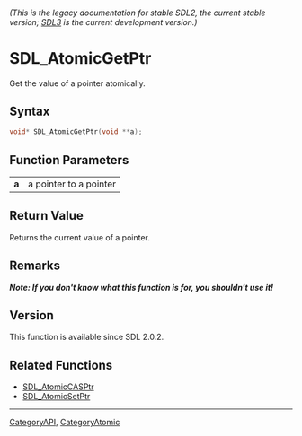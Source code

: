 ###### (This is the legacy documentation for stable SDL2, the current stable version; [SDL3](https://wiki.libsdl.org/SDL3/) is the current development version.)
# SDL_AtomicGetPtr

Get the value of a pointer atomically.

## Syntax

```c
void* SDL_AtomicGetPtr(void **a);

```

## Function Parameters

|           |                        |
| --------- | ---------------------- |
| **a**     | a pointer to a pointer |

## Return Value

Returns the current value of a pointer.

## Remarks

***Note: If you don't know what this function is for, you shouldn't use
it!***

## Version

This function is available since SDL 2.0.2.

## Related Functions

* [SDL_AtomicCASPtr](SDL_AtomicCASPtr)
* [SDL_AtomicSetPtr](SDL_AtomicSetPtr)

----
[CategoryAPI](CategoryAPI), [CategoryAtomic](CategoryAtomic)


